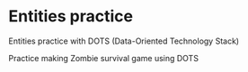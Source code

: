 # Entities practice

Entities practice with DOTS (Data-Oriented Technology Stack) 

Practice making Zombie survival game using DOTS 
